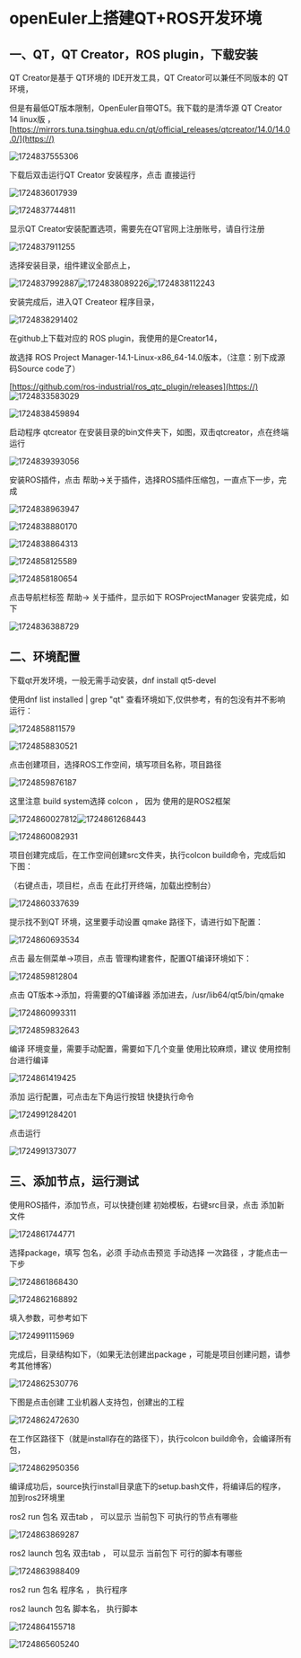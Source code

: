 # openEuler上搭建QT+ROS开发环境

## 一、QT，QT Creator，ROS plugin，下载安装

QT Creator是基于 QT环境的 IDE开发工具，QT Creator可以兼任不同版本的 QT环境，

但是有最低QT版本限制，OpenEuler自带QT5。我下载的是清华源 QT Creator 14 linux版 ，[https://mirrors.tuna.tsinghua.edu.cn/qt/official_releases/qtcreator/14.0/14.0.0/](https://)

![1724837555306](image/qt-ros-dev/1724837555306.png)

下载后双击运行QT Creator 安装程序，点击 直接运行

![1724836017939](image/qt-ros-dev/1724836017939.png)

![1724837744811](image/qt-ros-dev/1724837744811.png)

显示QT Creator安装配置选项，需要先在QT官网上注册账号，请自行注册

![1724837911255](image/qt-ros-dev/1724837911255.png)

选择安装目录，组件建议全部点上，

![1724837992887](image/qt-ros-dev/1724837992887.png)![1724838089226](image/qt-ros-dev/1724838089226.png)![1724838112243](image/qt-ros-dev/1724838112243.png)

安装完成后，进入QT Createor 程序目录，

![1724838291402](image/qt-ros-dev/1724838291402.png)

在github上下载对应的 ROS plugin，我使用的是Creator14，

故选择 ROS Project Manager-14.1-Linux-x86_64-14.0版本，（注意：别下成源码Source code了）

[https://github.com/ros-industrial/ros_qtc_plugin/releases](https://)
![1724833583029](image/qt-ros-dev/1724833583029.png)

![1724838459894](image/qt-ros-dev/1724838459894.png)

启动程序 qtcreator 在安装目录的bin文件夹下，如图，双击qtcreator，点在终端运行

![1724839393056](image/qt-ros-dev/1724839393056.png)

安装ROS插件，点击 帮助->关于插件，选择ROS插件压缩包，一直点下一步，完成

![1724838963947](image/qt-ros-dev/1724838963947.png)

![1724838880170](image/qt-ros-dev/1724838880170.png)

![1724838864313](image/qt-ros-dev/1724838864313.png)

![1724858125589](image/qt-ros-dev/1724858125589.png)

![1724858180654](image/qt-ros-dev/1724858180654.png)

点击导航栏标签  帮助-> 关于插件，显示如下 ROSProjectManager 安装完成，如下

![1724836388729](image/qt-ros-dev/1724836388729.png)

## 二、环境配置

下载qt开发环境，一般无需手动安装，dnf install  qt5-devel

使用dnf list installed | grep "qt" 查看环境如下,仅供参考，有的包没有并不影响运行：

![1724858811579](image/qt-ros-dev/1724858811579.png)

![1724858830521](image/qt-ros-dev/1724858830521.png)

点击创建项目，选择ROS工作空间，填写项目名称，项目路径

![1724859876187](image/qt-ros-dev/1724859876187.png)

这里注意 build system选择 colcon ， 因为 使用的是ROS2框架

![1724860027812](image/qt-ros-dev/1724860027812.png)![1724861268443](image/qt-ros-dev/1724861268443.png)

![1724860082931](image/qt-ros-dev/1724860082931.png)

项目创建完成后，在工作空间创建src文件夹，执行colcon build命令，完成后如下图：

（右键点击，项目栏，点击 在此打开终端，加载出控制台）

![1724860337639](image/qt-ros-dev/1724860337639.png)

提示找不到QT 环境，这里要手动设置 qmake 路径下，请进行如下配置：

![1724860693534](image/qt-ros-dev/1724860693534.png)

点击 最左侧菜单->项目，点击 管理构建套件，配置QT编译环境如下：

![1724859812804](image/qt-ros-dev/1724859812804.png)

点击 QT版本->添加，将需要的QT编译器 添加进去，/usr/lib64/qt5/bin/qmake

![1724860993311](image/qt-ros-dev/1724860993311.png)

![1724859832643](image/qt-ros-dev/1724859832643.png)

编译 环境变量，需要手动配置，需要如下几个变量 使用比较麻烦，建议 使用控制台进行编译

![1724861419425](image/qt-ros-dev/1724861419425.png)

添加 运行配置，可点击左下角运行按钮 快捷执行命令

![1724991284201](image/qt-ros-dev/1724991284201.png)

点击运行

![1724991373077](image/qt-ros-dev/1724991373077.png)


## 三、添加节点，运行测试

使用ROS插件，添加节点，可以快捷创建 初始模板，右键src目录，点击 添加新文件

![1724861744771](image/qt-ros-dev/1724861744771.png)

选择package，填写 包名，必须 手动点击预览 手动选择 一次路径 ，才能点击一下步

![1724861868430](image/qt-ros-dev/1724861868430.png)

![1724862168892](image/qt-ros-dev/1724862168892.png)

填入参数，可参考如下

![1724991115969](image/qt-ros-dev/1724991115969.png)

完成后，目录结构如下，（如果无法创建出package ，可能是项目创建问题，请参考其他博客）

![1724862530776](image/qt-ros-dev/1724862530776.png)

下图是点击创建 工业机器人支持包，创建出的工程

![1724862472630](image/qt-ros-dev/1724862472630.png)

在工作区路径下（就是install存在的路径下），执行colcon build命令，会编译所有包，

![1724862950356](image/qt-ros-dev/1724862950356.png)

编译成功后，source执行install目录底下的setup.bash文件，将编译后的程序，加到ros2环境里

ros2 run 包名 双击tab  ， 可以显示 当前包下 可执行的节点有哪些

![1724863869287](image/qt-ros-dev/1724863869287.png)

ros2 launch 包名 双击tab   ，  可以显示 当前包下 可行的脚本有哪些

![1724863988409](image/qt-ros-dev/1724863988409.png)

ros2 run 包名 程序名  ， 执行程序

ros2 launch 包名 脚本名， 执行脚本

![1724864155718](image/qt-ros-dev/1724864155718.png)

![1724865605240](image/qt-ros-dev/1724865605240.png)
